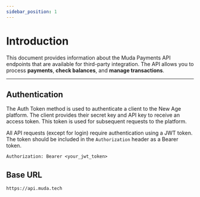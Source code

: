 ```yaml
---
sidebar_position: 1
---
```


# Introduction

This document provides information about the Muda Payments API endpoints that are available for third-party integration. The API allows you to process **payments**, **check balances**, and **manage transactions**.


---

## Authentication

The Auth Token method is used to authenticate a client to the New Age platform. The client provides their secret key and API key to receive an access token. This token is used for subsequent requests to the platform.

All API requests (except for login) require authentication using a JWT token. The token should be included in the `Authorization` header as a Bearer token.

```
Authorization: Bearer <your_jwt_token>
```

## Base URL

```
https://api.muda.tech
```
